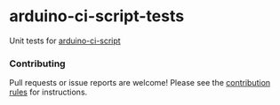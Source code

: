 arduino-ci-script-tests
==========

Unit tests for [arduino-ci-script](https://github.com/per1234/arduino-ci-script)


### Contributing
Pull requests or issue reports are welcome! Please see the [contribution rules](https://github.com/per1234/arduino-ci-script-tests/blob/master/.github/CONTRIBUTING.md) for instructions.
